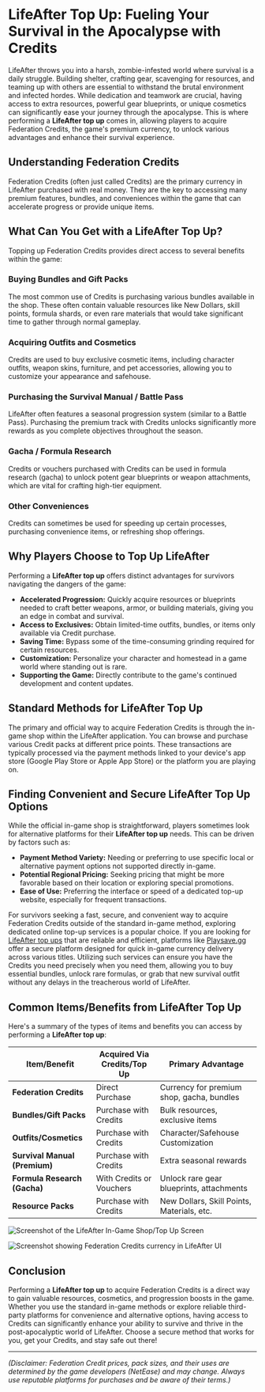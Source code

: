 # LifeAfter Top Up: Fueling Your Survival in the Apocalypse with Credits

LifeAfter throws you into a harsh, zombie-infested world where survival is a daily struggle. Building shelter, crafting gear, scavenging for resources, and teaming up with others are essential to withstand the brutal environment and infected hordes. While dedication and teamwork are crucial, having access to extra resources, powerful gear blueprints, or unique cosmetics can significantly ease your journey through the apocalypse. This is where performing a **LifeAfter top up** comes in, allowing players to acquire Federation Credits, the game's premium currency, to unlock various advantages and enhance their survival experience.

## Understanding Federation Credits

Federation Credits (often just called Credits) are the primary currency in LifeAfter purchased with real money. They are the key to accessing many premium features, bundles, and conveniences within the game that can accelerate progress or provide unique items.

## What Can You Get with a LifeAfter Top Up?

Topping up Federation Credits provides direct access to several benefits within the game:

### Buying Bundles and Gift Packs

The most common use of Credits is purchasing various bundles available in the shop. These often contain valuable resources like New Dollars, skill points, formula shards, or even rare materials that would take significant time to gather through normal gameplay.

### Acquiring Outfits and Cosmetics

Credits are used to buy exclusive cosmetic items, including character outfits, weapon skins, furniture, and pet accessories, allowing you to customize your appearance and safehouse.

### Purchasing the Survival Manual / Battle Pass

LifeAfter often features a seasonal progression system (similar to a Battle Pass). Purchasing the premium track with Credits unlocks significantly more rewards as you complete objectives throughout the season.

### Gacha / Formula Research

Credits or vouchers purchased with Credits can be used in formula research (gacha) to unlock potent gear blueprints or weapon attachments, which are vital for crafting high-tier equipment.

### Other Conveniences

Credits can sometimes be used for speeding up certain processes, purchasing convenience items, or refreshing shop offerings.

## Why Players Choose to Top Up LifeAfter

Performing a **LifeAfter top up** offers distinct advantages for survivors navigating the dangers of the game:

*   **Accelerated Progression:** Quickly acquire resources or blueprints needed to craft better weapons, armor, or building materials, giving you an edge in combat and survival.
*   **Access to Exclusives:** Obtain limited-time outfits, bundles, or items only available via Credit purchase.
*   **Saving Time:** Bypass some of the time-consuming grinding required for certain resources.
*   **Customization:** Personalize your character and homestead in a game world where standing out is rare.
*   **Supporting the Game:** Directly contribute to the game's continued development and content updates.

## Standard Methods for LifeAfter Top Up

The primary and official way to acquire Federation Credits is through the in-game shop within the LifeAfter application. You can browse and purchase various Credit packs at different price points. These transactions are typically processed via the payment methods linked to your device's app store (Google Play Store or Apple App Store) or the platform you are playing on.

## Finding Convenient and Secure LifeAfter Top Up Options

While the official in-game shop is straightforward, players sometimes look for alternative platforms for their **LifeAfter top up** needs. This can be driven by factors such as:

*   **Payment Method Variety:** Needing or preferring to use specific local or alternative payment options not supported directly in-game.
*   **Potential Regional Pricing:** Seeking pricing that might be more favorable based on their location or exploring special promotions.
*   **Ease of Use:** Preferring the interface or speed of a dedicated top-up website, especially for frequent transactions.

For survivors seeking a fast, secure, and convenient way to acquire Federation Credits outside of the standard in-game method, exploring dedicated online top-up services is a popular choice. If you are looking for [LifeAfter top ups](https://www.playsave.gg/) that are reliable and efficient, platforms like [Playsave.gg](https://www.playsave.gg/) offer a secure platform designed for quick in-game currency delivery across various titles. Utilizing such services can ensure you have the Credits you need precisely when you need them, allowing you to buy essential bundles, unlock rare formulas, or grab that new survival outfit without any delays in the treacherous world of LifeAfter.

## Common Items/Benefits from LifeAfter Top Up

Here's a summary of the types of items and benefits you can access by performing a **LifeAfter top up**:

| Item/Benefit              | Acquired Via Credits/Top Up | Primary Advantage                                  |
| ------------------------- | --------------------------- | -------------------------------------------------- |
| **Federation Credits**    | Direct Purchase             | Currency for premium shop, gacha, bundles          |
| **Bundles/Gift Packs**    | Purchase with Credits       | Bulk resources, exclusive items                    |
| **Outfits/Cosmetics**     | Purchase with Credits       | Character/Safehouse Customization                  |
| **Survival Manual (Premium)** | Purchase with Credits       | Extra seasonal rewards                             |
| **Formula Research (Gacha)**| With Credits or Vouchers    | Unlock rare gear blueprints, attachments           |
| **Resource Packs**        | Purchase with Credits       | New Dollars, Skill Points, Materials, etc.         |

![Screenshot of the LifeAfter In-Game Shop/Top Up Screen](https://via.placeholder.com/700x400?text=Insert+LifeAfter+Shop+Screenshot+Here)

![Screenshot showing Federation Credits currency in LifeAfter UI](https://via.placeholder.com/700x400?text=Insert+LifeAfter+Credits+Image+Here)

## Conclusion

Performing a **LifeAfter top up** to acquire Federation Credits is a direct way to gain valuable resources, cosmetics, and progression boosts in the game. Whether you use the standard in-game methods or explore reliable third-party platforms for convenience and alternative options, having access to Credits can significantly enhance your ability to survive and thrive in the post-apocalyptic world of LifeAfter. Choose a secure method that works for you, get your Credits, and stay safe out there!

---

*(Disclaimer: Federation Credit prices, pack sizes, and their uses are determined by the game developers (NetEase) and may change. Always use reputable platforms for purchases and be aware of their terms.)*
